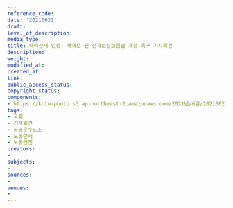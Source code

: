 ```yaml
---
reference_code: 
date: '20210621'
draft: 
level_of_description: 
media_type: 
title: 태아산재 인정! 제대로 된 산재보상보험법 개정 촉구 기자회견
description: 
weight: 
modified_at: 
created_at: 
link: 
public_access_status: 
copyright_status: 
components:
- https://kctu-photo.s3.ap-northeast-2.amazonaws.com/2021년/6월/20210621-태아산재+인정!+제대로+된+산재보상보험법+개정+촉구+기자회견_국회_기자회견_공공운수노조_노동단체_노동안전/_5D40010.jpg
tags:
- 국회
- 기자회견
- 공공운수노조
- 노동단체
- 노동안전
creators:
- 
subjects:
- 
sources:
- 
venues:
- 
---
```

